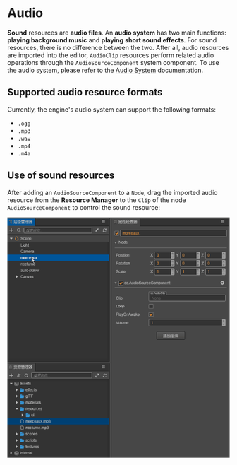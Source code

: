 # Audio

__Sound__ resources are __audio files__. An __audio system__ has two main functions: __playing background music__ and __playing short sound effects__.
For sound resources, there is no difference between the two. After all, audio resources are imported into the editor, `AudioClip` resources perform related audio operations through the `AudioSourceComponent` system component. To use the audio system, please refer to the [Audio System](../audio-system/overview.md) documentation.

## Supported audio resource formats

Currently, the engine's audio system can support the following formats:
  - `.ogg`
  - `.mp3`
  - `.wav`
  - `.mp4`
  - `.m4a`

## Use of sound resources

After adding an `AudioSourceComponent` to a `Node`, drag the imported audio resource from the __Resource Manager__ to the `Clip` of the node `AudioSourceComponent` to control the sound resource:

![](audio/audiocilp.gif)